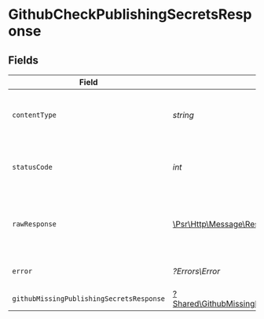 # GithubCheckPublishingSecretsResponse


## Fields

| Field                                                                                                           | Type                                                                                                            | Required                                                                                                        | Description                                                                                                     |
| --------------------------------------------------------------------------------------------------------------- | --------------------------------------------------------------------------------------------------------------- | --------------------------------------------------------------------------------------------------------------- | --------------------------------------------------------------------------------------------------------------- |
| `contentType`                                                                                                   | *string*                                                                                                        | :heavy_check_mark:                                                                                              | HTTP response content type for this operation                                                                   |
| `statusCode`                                                                                                    | *int*                                                                                                           | :heavy_check_mark:                                                                                              | HTTP response status code for this operation                                                                    |
| `rawResponse`                                                                                                   | [\Psr\Http\Message\ResponseInterface](https://www.php-fig.org/psr/psr-7/#33-psrhttpmessageresponseinterface)    | :heavy_check_mark:                                                                                              | Raw HTTP response; suitable for custom response parsing                                                         |
| `error`                                                                                                         | *?Errors\Error*                                                                                                 | :heavy_minus_sign:                                                                                              | Default error response                                                                                          |
| `githubMissingPublishingSecretsResponse`                                                                        | [?Shared\GithubMissingPublishingSecretsResponse](../../Models/Shared/GithubMissingPublishingSecretsResponse.md) | :heavy_minus_sign:                                                                                              | OK                                                                                                              |